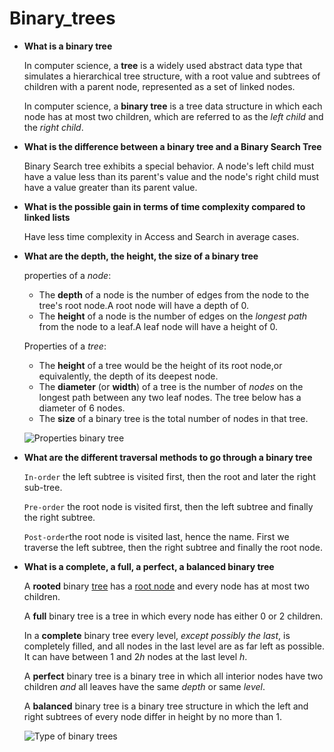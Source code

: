 # Binary_trees
- **What is a binary tree**
    
    In computer science, a **tree** is a widely used abstract data type that simulates a hierarchical tree structure, with a root value and subtrees of children with a parent node, represented as a set of linked nodes.
    
    In computer science, a **binary tree** is a tree data structure in which each node has at most two children, which are referred to as the *left child* and the *right child*.
    
- **What is the difference between a binary tree and a Binary Search Tree**
    
    Binary Search tree exhibits a special behavior. A node's left child must have a value less than its parent's value and the node's right child must have a value greater than its parent value.
    
- **What is the possible gain in terms of time complexity compared to linked lists**
    
    Have less time complexity in Access and Search in average cases.
    
- **What are the depth, the height, the size of a binary tree**
    
    properties of a *node*:
    
    - The **depth** of a node is the number of edges from the node to the tree's root node.A root node will have a depth of 0.
    - The **height** of a node is the number of edges on the *longest path* from the node to a leaf.A leaf node will have a height of 0.
    
    Properties of a *tree*:
    
    - The **height** of a tree would be the height of its root node,or equivalently, the depth of its deepest node.
    - The **diameter** (or **width**) of a tree is the number of *nodes* on the longest path between any two leaf nodes. The tree below has a diameter of 6 nodes.
    - The **size** of a binary tree is the total number of nodes in that tree.
    
    ![Properties binary tree](https://i.stack.imgur.com/8yPi9.png)
    
- **What are the different traversal methods to go through a binary tree**
    
    `In-order` the left subtree is visited first, then the root and later the right sub-tree.
    
    `Pre-order` the root node is visited first, then the left subtree and finally the right subtree.
    
    `Post-order`the root node is visited last, hence the name. First we traverse the left subtree, then the right subtree and finally the root node.
    
- **What is a complete, a full, a perfect, a balanced binary tree**
    
    A **rooted** binary [tree](https://en.wikipedia.org/wiki/Tree_data_structure) has a [root node](https://en.wikipedia.org/wiki/Root_node) and every node has at most two children.
    
    A **full** binary tree is a tree in which every node has either 0 or 2 children.
    
    In a **complete** binary tree every level, *except possibly the last*, is completely filled, and all nodes in the last level are as far left as possible. It can have between 1 and 2*h* nodes at the last level *h*.
    
    A **perfect** binary tree is a binary tree in which all interior nodes have two children *and* all leaves have the same *depth* or same *level*.
    
    A **balanced** binary tree is a binary tree structure in which the left and right subtrees of every node differ in height by no more than 1.
    
    ![Type of binary trees](https://external-content.duckduckgo.com/iu/?u=https%3A%2F%2Ftse3.mm.bing.net%2Fth%3Fid%3DOIP.u4MZX1a4M_o7YI9qX_OihQHaFm%26pid%3DApi&f=1)
